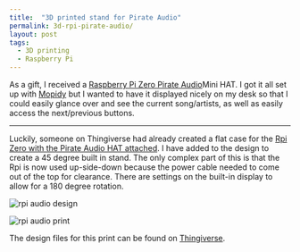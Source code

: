 ```yaml
---
title:  "3D printed stand for Pirate Audio"
permalink: 3d-rpi-pirate-audio/
layout: post
tags:
  - 3D printing
  - Raspberry Pi
---
```


As a gift, I received a [Raspberry Pi Zero Pirate Audio](https://shop.pimoroni.com/products/pirate-audio-line-out)Mini HAT. I got it all set up with [Mopidy](https://mopidy.com/) but I wanted to have it displayed nicely on my desk so that I could easily glance over and see the current song/artists, as well as easily access the next/previous buttons. 

---

Luckily, someone on Thingiverse had already created a flat case for the [Rpi Zero with the Pirate Audio HAT attached](https://www.thingiverse.com/thing:4087948). I have added to the design to create a 45 degree built in stand. The only complex part of this is that the Rpi is now used up-side-down because the power cable needed to come out of the top for clearance. There are settings on the built-in display to allow for a 180 degree rotation. 

![rpi audio design](/content/posts/assets/rpi-audio.png)

![rpi audio print](/content/posts/assets/rpi-audio.jpg)

The design files for this print can be found on [Thingiverse](https://www.thingiverse.com/thing:5248110).